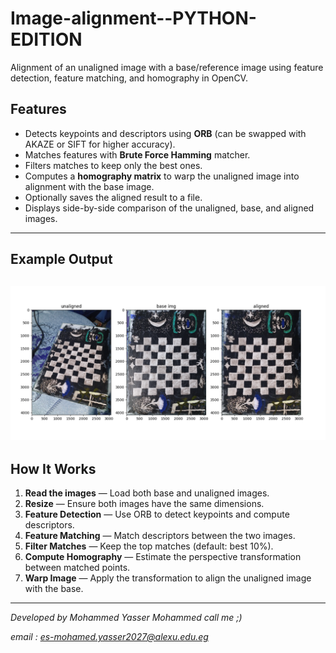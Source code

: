 # Image-alignment--PYTHON-EDITION
Alignment of an unaligned image with a base/reference image using feature detection, feature matching, and homography in OpenCV.

## Features
- Detects keypoints and descriptors using **ORB** (can be swapped with AKAZE or SIFT for higher accuracy).
- Matches features with **Brute Force Hamming** matcher.
- Filters matches to keep only the best ones.
- Computes a **homography matrix** to warp the unaligned image into alignment with the base image.
- Optionally saves the aligned result to a file.
- Displays side-by-side comparison of the unaligned, base, and aligned images.

---

## Example Output
 ![EXAMPLE](exmpl.png)
---

## How It Works
1. **Read the images** — Load both base and unaligned images.
2. **Resize** — Ensure both images have the same dimensions.
3. **Feature Detection** — Use ORB to detect keypoints and compute descriptors.
4. **Feature Matching** — Match descriptors between the two images.
5. **Filter Matches** — Keep the top matches (default: best 10%).
6. **Compute Homography** — Estimate the perspective transformation between matched points.
7. **Warp Image** — Apply the transformation to align the unaligned image with the base.

---

*Developed by Mohammed Yasser Mohammed* 
*call me ;)*


*email : es-mohamed.yasser2027@alexu.edu.eg* 
